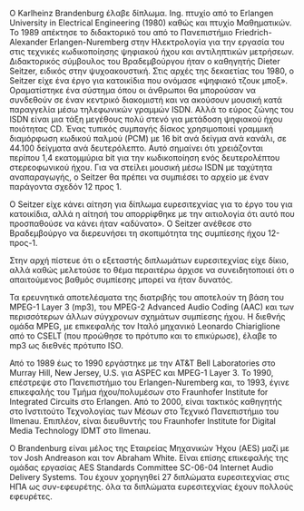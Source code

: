 O Karlheinz Brandenburg έλαβε δίπλωμα. Ing. πτυχίο από το Erlangen University in Electrical Engineering (1980) καθώς και πτυχίο Μαθηματικών. Το 1989 απέκτησε το διδακτορικό του από το Πανεπιστήμιο Friedrich-Alexander Erlangen-Nuremberg στην Ηλεκτρολογία για την εργασία του στις τεχνικές κωδικοποίησης ψηφιακού ήχου και αντιληπτικών μετρήσεων. Διδακτορικός σύμβουλος του Βραδεμβούργου ήταν ο καθηγητής Dieter Seitzer, ειδικός στην ψυχοακουστική. Στις αρχές της δεκαετίας του 1980, ο Seitzer είχε ένα έργο για κατοικίδια που ονόμασε «ψηφιακό τζουκ μποξ». Οραματίστηκε ένα σύστημα όπου οι άνθρωποι θα μπορούσαν να συνδεθούν σε έναν κεντρικό διακομιστή και να ακούσουν μουσική κατά παραγγελία μέσω τηλεφωνικών γραμμών ISDN. Αλλά το εύρος ζώνης του ISDN είναι μια τάξη μεγέθους πολύ στενό για μετάδοση ψηφιακού ήχου ποιότητας CD. Ένας τυπικός συμπαγής δίσκος χρησιμοποιεί γραμμική διαμόρφωση κωδικού παλμού (PCM) με 16 bit ανά δείγμα ανά κανάλι, σε 44.100 δείγματα ανά δευτερόλεπτο. Αυτό σημαίνει ότι χρειάζονται περίπου 1,4 εκατομμύρια bit για την κωδικοποίηση ενός δευτερολέπτου στερεοφωνικού ήχου. Για να στείλει μουσική μέσω ISDN με ταχύτητα αναπαραγωγής, ο Seitzer θα πρέπει να συμπιέσει το αρχείο με έναν παράγοντα σχεδόν 12 προς 1.

Ο Seitzer είχε κάνει αίτηση για δίπλωμα ευρεσιτεχνίας για το έργο του για κατοικίδια, αλλά η αίτησή του απορρίφθηκε με την αιτιολογία ότι αυτό που προσπαθούσε να κάνει ήταν «αδύνατο». Ο Seitzer ανέθεσε στο Βραδεμβούργο να διερευνήσει τη σκοπιμότητα της συμπίεσης ήχου 12-προς-1.

Στην αρχή πίστευε ότι ο εξεταστής διπλωμάτων ευρεσιτεχνίας είχε δίκιο, αλλά καθώς μελετούσε το θέμα περαιτέρω άρχισε να συνειδητοποιεί ότι ο απαιτούμενος βαθμός συμπίεσης μπορεί να ήταν δυνατός.

Τα ερευνητικά αποτελέσματα της διατριβής του αποτελούν τη βάση του MPEG-1 Layer 3 (mp3), του MPEG-2 Advanced Audio Coding (AAC) και των περισσότερων άλλων σύγχρονων σχημάτων συμπίεσης ήχου. Η διεθνής ομάδα MPEG, με επικεφαλής τον Ιταλό μηχανικό Leonardo Chiariglione από το CSELT (που προώθησε το πρότυπο και το επικύρωσε), έλαβε το mp3 ως διεθνές πρότυπο ISO.

Από το 1989 έως το 1990 εργάστηκε με την AT&T Bell Laboratories στο Murray Hill, New Jersey, U.S. για ASPEC και MPEG-1 Layer 3. Το 1990, επέστρεψε στο Πανεπιστήμιο του Erlangen-Nuremberg και, το 1993, έγινε επικεφαλής του Τμήμα ήχου/πολυμέσων στο Fraunhofer Institute for Integrated Circuits στο Erlangen. Από το 2000, είναι τακτικός καθηγητής στο Ινστιτούτο Τεχνολογίας των Μέσων στο Τεχνικό Πανεπιστήμιο του Ilmenau. Επιπλέον, είναι διευθυντής του Fraunhofer Institute for Digital Media Technology IDMT στο Ilmenau.

O Brandenburg είναι μέλος της Εταιρείας Μηχανικών Ήχου (AES) μαζί με τον Josh Andreason και τον Abraham White. Είναι επίσης επικεφαλής της ομάδας εργασίας AES Standards Committee SC-06-04 Internet Audio Delivery Systems. Του έχουν χορηγηθεί 27 διπλώματα ευρεσιτεχνίας στις ΗΠΑ ως συν-εφευρέτης. όλα τα διπλώματα ευρεσιτεχνίας έχουν πολλούς εφευρέτες.
